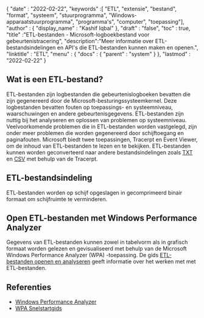 {
  "date" : "2022-02-22",
  "keywords" :[ "ETL", "extensie", "bestand", "format", "systeem", "stuurprogramma", "Windows-apparaatstuurprogramma", "programma's", "computer", "toepassing"],
  "author" : {
    "display_name" : "Kashif Iqbal"
},
  "draft" : "false",
  "toc" : true,
  "title" :"ETL-bestanden - Microsoft-logboekbestand voor gebeurtenistracering",
  "description":"Meer informatie over ETL-bestandsindelingen en API's die ETL-bestanden kunnen maken en openen.",
  "linktitle" : "ETL",
  "menu" : {
    "docs" : {
      "parent" : "system"
}
},
  "lastmod" : "2022-02-22"
}

## Wat is een ETL-bestand?

ETL-bestanden zijn logbestanden die gebeurtenislogboeken bevatten die zijn gegenereerd door de Microsoft-besturingssysteemkernel. Deze logbestanden bevatten fouten op toepassings- en systeemniveau, waarschuwingen en andere gebeurtenisgegevens. ETL-bestanden zijn nuttig bij het analyseren en oplossen van problemen op systeemniveau. Veelvoorkomende problemen die in ETL-bestanden worden vastgelegd, zijn onder meer problemen die worden gegenereerd door schijftoegang en paginafouten. Microsoft biedt twee toepassingen, Tracerpt en Event Viewer, om de inhoud van ETL-bestanden te lezen en te bekijken. ETL-bestanden kunnen worden geconverteerd naar andere bestandsindelingen zoals [TXT](/nl/word-processing/txt/) en [CSV](/nl/spreadsheet/csv/) met behulp van de Tracerpt.

## ETL-bestandsindeling

ETL-bestanden worden op schijf opgeslagen in gecomprimeerd binair formaat om schijfruimte te verminderen.

## Open ETL-bestanden met Windows Performance Analyzer

Gegevens van ETL-bestanden kunnen zowel in tabelvorm als in grafisch formaat worden gelezen en gevisualiseerd met behulp van de Microsoft Windows Performance Analyzer (WPA) -toepassing. De gids [ETL-bestanden openen en analyseren](https://learn.microsoft.com/en-us/windows-hardware/test/wpt/opening-and-analyzing-etl-files-in-wpa) geeft informatie over het werken met met ETL-bestanden.

## Referenties

* [Windows Performance Analyzer](https://learn.microsoft.com/en-us/windows-hardware/test/wpt/getting-started--windows-performance-analyzer--wpa-)
* [WPA Snelstartgids](https://learn.microsoft.com/en-us/windows-hardware/test/wpt/wpa-quick-start-guide)

